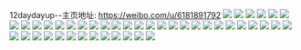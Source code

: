12daydayup--主页地址: https://weibo.com/u/6181891792 
![](https://wx4.sinaimg.cn/mw2000/006KmAs8ly1h981hqgl6cj30qz1e915b.jpg) 
![](https://wx4.sinaimg.cn/mw2000/006KmAs8ly1h8yzgqgsgmj30u01lb46k.jpg) 
![](https://wx4.sinaimg.cn/mw2000/006KmAs8ly1h8yzgpmg7pj30u013xn4k.jpg) 
![](https://wx4.sinaimg.cn/mw2000/006KmAs8ly1h8pxghqgg9j31400u0wm2.jpg) 
![](https://wx4.sinaimg.cn/mw2000/006KmAs8ly1h8m8gzf6rfj30u014e7bu.jpg) 
![](https://wx4.sinaimg.cn/mw2000/006KmAs8ly1h8m8gwyjzsj30u0140dl9.jpg) 
![](https://wx4.sinaimg.cn/mw2000/006KmAs8ly1h8m8h1cschj30u014jthu.jpg) 
![](https://wx4.sinaimg.cn/mw2000/006KmAs8gy1h8ht23iyu4j32c0340hdt.jpg) 
![](https://wx4.sinaimg.cn/mw2000/006KmAs8ly1h85923szn8j30u01syh3c.jpg) 
![](https://wx4.sinaimg.cn/mw2000/006KmAs8ly1h8591u1nxjj30u01sy7le.jpg) 
![](https://wx4.sinaimg.cn/mw2000/006KmAs8gy1h81kwm24m3j32b63381l0.jpg) 
![](https://wx4.sinaimg.cn/mw2000/006KmAs8gy1h81kvglzbij32c0340hdu.jpg) 
![](https://wx4.sinaimg.cn/mw2000/006KmAs8gy1h81kytf04oj322i33ckjn.jpg) 
![](https://wx4.sinaimg.cn/mw2000/006KmAs8gy1h81kwwbvmtj325o2vl7wh.jpg) 
![](https://wx4.sinaimg.cn/mw2000/006KmAs8ly1h7vly0tymsj30u014010n.jpg) 
![](https://wx4.sinaimg.cn/mw2000/006KmAs8ly1h7vly1ssz0j30u0141tea.jpg) 
![](https://wx4.sinaimg.cn/mw2000/006KmAs8ly1h7vlxzzc2sj30u0140do2.jpg) 
![](https://wx4.sinaimg.cn/mw2000/006KmAs8ly1h7s80gfbkzj30u0140wmn.jpg) 
![](https://wx4.sinaimg.cn/mw2000/006KmAs8ly1h7s80h0dd5j30u0188k04.jpg) 
![](https://wx4.sinaimg.cn/mw2000/006KmAs8ly1h7s80hmqbij30u0140qb7.jpg) 
![](https://wx4.sinaimg.cn/mw2000/006KmAs8ly1h7s80i5riij30u01407bk.jpg) 
![](https://wx4.sinaimg.cn/mw2000/006KmAs8ly1h7s80imsu5j30u00u0gqp.jpg) 
![](https://wx4.sinaimg.cn/mw2000/006KmAs8ly1h7s80fpqomj30u01sydlu.jpg) 
![](https://wx4.sinaimg.cn/mw2000/006KmAs8ly1h7izgn6c7zj32c0340npd.jpg) 
![](https://wx4.sinaimg.cn/mw2000/006KmAs8ly1h7izh15ttgj32c0340kjl.jpg) 
![](https://wx4.sinaimg.cn/mw2000/006KmAs8ly1h7izheejm2j32c0340kjl.jpg) 
![](https://wx4.sinaimg.cn/mw2000/006KmAs8ly1h7izg7beooj325v2vtnpd.jpg) 
![](https://wx4.sinaimg.cn/mw2000/006KmAs8ly1h7izhp5i2lj31mk28m7wh.jpg) 
![](https://wx4.sinaimg.cn/mw2000/006KmAs8gy1h7c70f7tv1j31hw1swah7.jpg) 
![](https://wx4.sinaimg.cn/mw2000/006KmAs8gy1h7c70tdqsbj31o227yhdt.jpg) 
![](https://wx4.sinaimg.cn/mw2000/006KmAs8gy1h7c7039kmej31m61v1q9f.jpg) 
![](https://wx4.sinaimg.cn/mw2000/006KmAs8gy1h7c7126v0vj31ka2060x3.jpg) 
![](https://wx4.sinaimg.cn/mw2000/006KmAs8ly1h77dotjwmgj30yi1pcn00.jpg) 
![](https://wx4.sinaimg.cn/mw2000/006KmAs8ly1h77dnwbgqfj30si1eok16.jpg) 
![](https://wx4.sinaimg.cn/mw2000/006KmAs8ly1h77doyn1kdj30u01hcwh2.jpg) 
![](https://wx4.sinaimg.cn/mw2000/006KmAs8ly1h72w287s29j326o2j6q75.jpg) 
![](https://wx4.sinaimg.cn/mw2000/006KmAs8ly1h72w2aiqs2j325w2vvb29.jpg) 
![](https://wx4.sinaimg.cn/mw2000/006KmAs8ly1h72w2b7gvvj30kh18bwlu.jpg) 
![](https://wx4.sinaimg.cn/mw2000/006KmAs8ly1h72w2dqotkj30n01dsngs.jpg) 
![](https://wx4.sinaimg.cn/mw2000/006KmAs8ly1h72w26bo7oj30mt1dske9.jpg) 
![](https://wx4.sinaimg.cn/mw2000/006KmAs8ly1h72w2gb17hj30mx1ds4kb.jpg) 
![](https://wx4.sinaimg.cn/mw2000/006KmAs8gy1h729otgv9rj30yi1pce81.jpg) 
![](https://wx4.sinaimg.cn/mw2000/006KmAs8gy1h729ofyaaoj30yi1pce81.jpg) 
![](https://wx4.sinaimg.cn/mw2000/006KmAs8gy1h729o3n2jmj30um19cmyj.jpg) 
